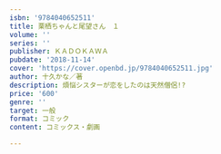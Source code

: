 ```yaml
---
isbn: '9784040652511'
title: 栗栖ちゃんと尾望さん　１
volume: ''
series: ''
publisher: ＫＡＤＯＫＡＷＡ
pubdate: '2018-11-14'
cover: 'https://cover.openbd.jp/9784040652511.jpg'
author: 十久かな／著
description: 煩悩シスターが恋をしたのは天然僧侶!?
price: '600'
genre: ''
target: 一般
format: コミック
content: コミックス・劇画

---
```

